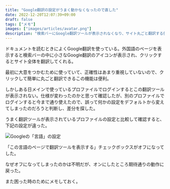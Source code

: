 ```yaml
---
title: "Google翻訳の設定がうまく動かなくなったので直した"
date: 2022-12-20T12:07:39+09:00
draft: false
tags: ["メモ"]
images: ["images/articles/avatar.png"]
description: "検索バーにGoogle翻訳ツールが表示されなくなり、サイト丸ごと翻訳する便利な機能が使えなくなったので設定を調べて直しました。"
---
```


ドキュメントを読むときによくGoogle翻訳を使っている。外国語のページを表示すると検索バーの中に小さなGoogle翻訳のアイコンが表示され、クリックするとサイト全体を翻訳してくれる。

最初に大意をつかむために使っていて、正確性はあまり重視していないので、クリックして簡単に丸ごと翻訳できるこの機能は便利。

しかしある日メインで使っているプロファイルでログインするとこの翻訳ツールが表示されない。仕様が変わったのかと思って確認したが、別のプロファイルでログインすると今まで通り使えたので、誤って何かの設定をデフォルトから変えてしまったのだろうと判断し、差分を探した。

うまく翻訳ツールが表示されているプロファイルの設定と比較して確認すると、下記の設定が違った。

![Googleの「言語」の設定](/images/articles/google_translation.png)

「この言語のページで翻訳ツールを表示する」チェックボックスがオフになってした。

なぜオフになってしまったのかは不明だが、オンにしたところ期待通りの動作に戻った。

また困った時のためにメモしておく。
